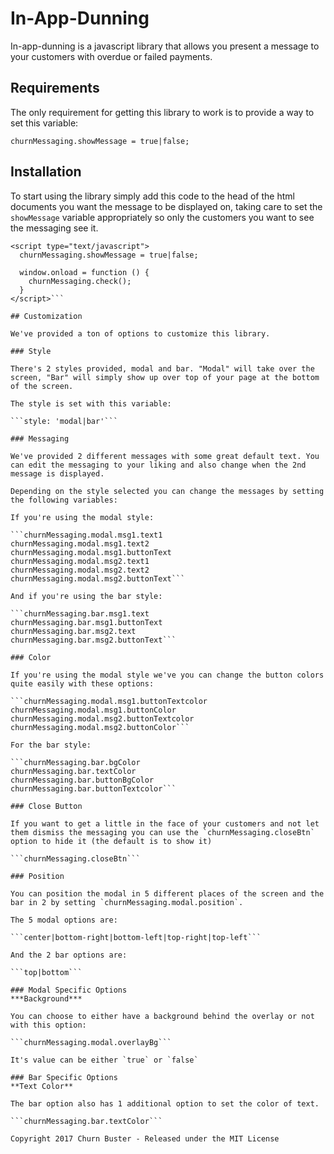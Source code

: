 # In-App-Dunning

In-app-dunning is a javascript library that allows you present a message to your customers with overdue or failed payments.

## Requirements

The only requirement for getting this library to work is to provide a way to set this variable:

```churnMessaging.showMessage = true|false;```

## Installation

To start using the library simply add this code to the head of the html documents you want the message to be displayed on, taking care to set the `showMessage` variable appropriately so only the customers you want to see the messaging see it.

```<script type="text/javascript" src="in-app-dunning.js"></script>
<script type="text/javascript">
  churnMessaging.showMessage = true|false;

  window.onload = function () {
    churnMessaging.check();
  }
</script>```

## Customization

We've provided a ton of options to customize this library.

### Style

There's 2 styles provided, modal and bar. "Modal" will take over the screen, "Bar" will simply show up over top of your page at the bottom of the screen.

The style is set with this variable:

```style: 'modal|bar'```

### Messaging

We've provided 2 different messages with some great default text. You can edit the messaging to your liking and also change when the 2nd message is displayed.

Depending on the style selected you can change the messages by setting the following variables:

If you're using the modal style:

```churnMessaging.modal.msg1.text1
churnMessaging.modal.msg1.text2
churnMessaging.modal.msg1.buttonText
churnMessaging.modal.msg2.text1
churnMessaging.modal.msg2.text2
churnMessaging.modal.msg2.buttonText```

And if you're using the bar style:

```churnMessaging.bar.msg1.text
churnMessaging.bar.msg1.buttonText
churnMessaging.bar.msg2.text
churnMessaging.bar.msg2.buttonText```

### Color

If you're using the modal style we've you can change the button colors quite easily with these options:

```churnMessaging.modal.msg1.buttonTextcolor
churnMessaging.modal.msg1.buttonColor
churnMessaging.modal.msg2.buttonTextcolor
churnMessaging.modal.msg2.buttonColor```

For the bar style:

```churnMessaging.bar.bgColor
churnMessaging.bar.textColor
churnMessaging.bar.buttonBgColor
churnMessaging.bar.buttonTextcolor```

### Close Button

If you want to get a little in the face of your customers and not let them dismiss the messaging you can use the `churnMessaging.closeBtn` option to hide it (the default is to show it)

```churnMessaging.closeBtn```

### Position

You can position the modal in 5 different places of the screen and the bar in 2 by setting `churnMessaging.modal.position`.

The 5 modal options are:

```center|bottom-right|bottom-left|top-right|top-left```

And the 2 bar options are:

```top|bottom```

### Modal Specific Options
***Background***

You can choose to either have a background behind the overlay or not with this option:

```churnMessaging.modal.overlayBg```

It's value can be either `true` or `false`

### Bar Specific Options
**Text Color**

The bar option also has 1 additional option to set the color of text.

```churnMessaging.bar.textColor```

Copyright 2017 Churn Buster - Released under the MIT License